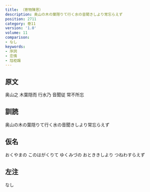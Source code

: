 ```yaml
---
title: （寄物陳思）
description: 奥山の木の葉隠りて行く水の音聞きしより常忘らえず
position: 2711
category: 巻11
version: '1.0'
volume: 11
comparison:
- なし
keywords:
- 序詞
- 恋情
- 尫柜蹋
---
```


## 原文

奥山之 木葉隠而 行水乃 音聞従 常不所忘

## 訓読

奥山の木の葉隠りて行く水の音聞きしより常忘らえず

## 仮名

おくやまの このはがくりて ゆくみづの おとききしより つねわすらえず

## 左注

なし

